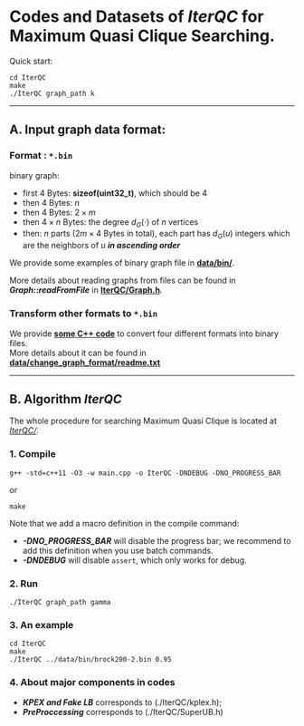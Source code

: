 # Codes and Datasets of $IterQC$ for Maximum Quasi Clique Searching.

Quick start:
```shell
cd IterQC
make
./IterQC graph_path k
```


<hr>

## A. Input graph data format:

### Format : `*.bin`
binary graph:
- first $4$ Bytes: **sizeof(uint32_t)**, which should be $4$
- then $4$ Bytes: $n$
- then $4$ Bytes: $2\times m$
- then $4\times n$ Bytes: the degree $d_G(\cdot)$ of $n$ vertices
- then: $n$ parts ($2m\times 4$ Bytes in total), each part has $d_G(u)$ integers which are the neighbors of $u$ ***in ascending order***

We provide some examples of binary graph file  in [**data/bin/**](./data/bin/).

More details about reading graphs from files can be found in ***Graph::readFromFile*** in [**IterQC/Graph.h**](./IterQC/Graph.h).


### Transform other formats to `*.bin`
We provide [**some C++ code**](./data/change_graph_format) to convert four different formats into binary files.\
More details about it can be found in [**data/change_graph_format/readme.txt**](./data/change_graph_format/readme.txt)

<hr>

## B. Algorithm $IterQC$
The whole procedure for searching Maximum Quasi Clique is located at [*IterQC/*](./IterQC/). 

### 1. Compile
```shell
g++ -std=c++11 -O3 -w main.cpp -o IterQC -DNDEBUG -DNO_PROGRESS_BAR
```
or
```shell
make
```

Note that we add a macro definition in the compile command: 
- ***-DNO_PROGRESS_BAR*** will disable the progress bar; we recommend to add this definition when you use batch commands. 
- ***-DNDEBUG*** will disable  `assert`, which only works for debug.

### 2. Run
```shell
./IterQC graph_path gamma
```

### 3. An example
```shell
cd IterQC
make
./IterQC ../data/bin/brock200-2.bin 0.95
```

### 4. About major components in codes
- ***KPEX and Fake LB*** corresponds to (./IterQC/kplex.h);
- ***PreProccessing*** corresponds to (./IterQC/SuperUB.h)
